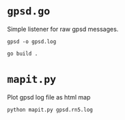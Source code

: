 # ```gpsd.go```

Simple listener for raw gpsd messages.

```gpsd -o gpsd.log```

```go build .```
	
# ```mapit.py```

Plot gpsd log file as html map

```python mapit.py gpsd.rn5.log```
